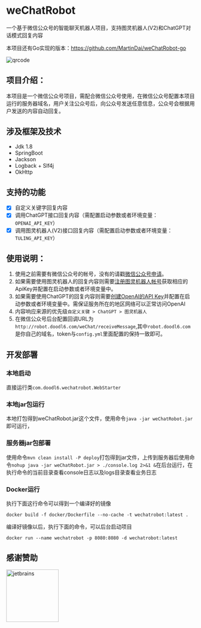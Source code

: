 # weChatRobot

一个基于微信公众号的智能聊天机器人项目，支持图灵机器人(V2)和ChatGPT对话模式回复内容

本项目还有Go实现的版本：https://github.com/MartinDai/weChatRobot-go

![qrcode](robot-web/src/main/resources/static/images/qrcode.jpg "扫码关注，体验智能机器人")

## 项目介绍：

  本项目是一个微信公众号项目，需配合微信公众号使用，在微信公众号配置本项目运行的服务器域名，用户关注公众号后，向公众号发送任意信息，公众号会根据用户发送的内容自动回复。
  
## 涉及框架及技术

+ Jdk 1.8
+ SpringBoot
+ Jackson
+ Logback + Slf4j
+ OkHttp

## 支持的功能

+ [x] 自定义关键字回复内容
+ [x] 调用ChatGPT接口回复内容（需配置启动参数或者环境变量：`OPENAI_API_KEY`）
+ [x] 调用图灵机器人(V2)接口回复内容（需配置启动参数或者环境变量：`TULING_API_KEY`）

## 使用说明：

1. 使用之前需要有微信公众号的帐号，没有的请戳[微信公众号申请](https://mp.weixin.qq.com/cgi-bin/readtemplate?t=register/step1_tmpl&lang=zh_CN)。
2. 如果需要使用图灵机器人的回复内容则需要[注册图灵机器人帐号](http://tuling123.com/register/email.jhtml)获取相应的ApiKey并配置在启动参数或者环境变量中。
3. 如果需要使用ChatGPT的回复内容则需要[创建OpenAI的API Key](https://platform.openai.com/account/api-keys)并配置在启动参数或者环境变量中。需保证服务所在的地区网络可以正常访问OpenAI
4. 内容响应来源的优先级`自定义关键 > ChatGPT > 图灵机器人`
5. 在微信公众号后台配置回调URL为`http://robot.doodl6.com/weChat/receiveMessage`,其中`robot.doodl6.com`是你自己的域名，token与`config.yml`里面配置的保持一致即可。

## 开发部署

### 本地启动

直接运行类`com.doodl6.wechatrobot.WebStarter`

### 本地jar包运行

本地打包得到weChatRobot.jar这个文件，使用命令`java -jar weChatRobot.jar`即可运行，

### 服务器jar包部署

使用命令`mvn clean install -P deploy`打包得到jar文件，上传到服务器后使用命令`nohup java -jar weChatRobot.jar > ./console.log 2>&1 &`在后台运行，在执行命令的当前目录查看console日志以及logs目录查看业务日志

### Docker运行

执行下面这行命令可以得到一个编译好的镜像
```
docker build -f docker/Dockerfile --no-cache -t wechatrobot:latest .
```

编译好镜像以后，执行下面的命令，可以后台启动项目
```
docker run --name wechatrobot -p 8080:8080 -d wechatrobot:latest
```

## 感谢赞助

[<img src="https://resources.jetbrains.com/storage/products/company/brand/logos/jb_beam.svg" width="140" height="140" alt="jetbrains"/>](https://www.jetbrains.com/community/opensource/#support)